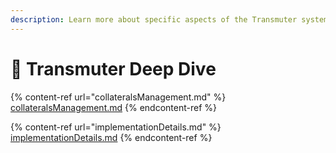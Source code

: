 ```yaml
---
description: Learn more about specific aspects of the Transmuter system
---
```


# 🔎 Transmuter Deep Dive

{% content-ref url="collateralsManagement.md" %}
[collateralsManagement.md](collateralsManagement.md)
{% endcontent-ref %}

{% content-ref url="implementationDetails.md" %}
[implementationDetails.md](implementationDetails.md)
{% endcontent-ref %}

